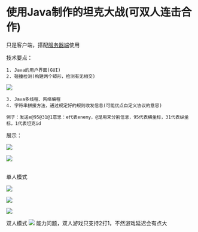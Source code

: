 # 使用Java制作的坦克大战(可双人连击合作)

只是客户端，搭配[服务器端](https://github.com/13535944743/TankServer)使用

技术要点：

    1. Java的用户界面(GUI)
    2. 碰撞检测(构建两个矩形，检测有无相交)

![](https://pic.imgdb.cn/item/61594f9f2ab3f51d91b46f5a.jpg)

    3. Java多线程、网络编程
    4. 字符串拼接方法，通过规定好的规则收发信息(可能优点自定义协议的意思)

    例子：发送e@95@31@1意思：e代表enemy，@是用来分割信息，95代表横坐标，31代表纵坐标，1代表坦克id

 展示：

 ![](https://pic.imgdb.cn/item/615951d52ab3f51d91b90c3a.jpg)

 ![](https://pic.imgdb.cn/item/615952582ab3f51d91ba16bc.jpg)

<br />
单人模式

![](https://pic.imgdb.cn/item/615952f82ab3f51d91bb6bc2.jpg)

![](https://pic.imgdb.cn/item/6159531b2ab3f51d91bbb3a2.jpg)

![](https://pic.imgdb.cn/item/615955112ab3f51d91bfc4da.jpg)

双人模式
![](https://pic.imgdb.cn/item/6159537e2ab3f51d91bc7d85.jpg)
能力问题，双人游戏只支持2打1，不然游戏延迟会有点大
